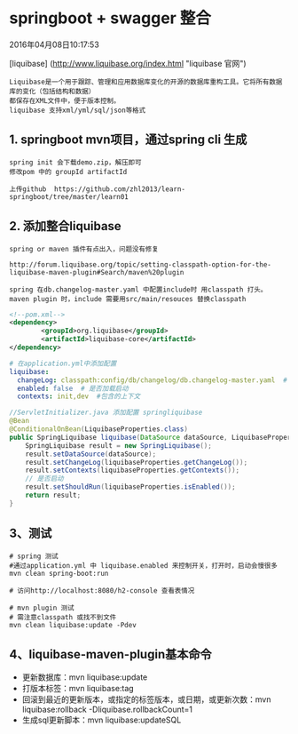 # springboot + swagger 整合
2016年04月08日10:17:53

[liquibase] (http://www.liquibase.org/index.html "liquibase 官网")
	
	Liquibase是一个用于跟踪、管理和应用数据库变化的开源的数据库重构工具。它将所有数据库的变化（包括结构和数据）
	都保存在XML文件中，便于版本控制。
	liquibase 支持xml/yml/sql/json等格式

## 1. springboot mvn项目，通过spring cli 生成
	spring init 会下载demo.zip，解压即可
	修改pom 中的 groupId artifactId

	上传github  https://github.com/zhl2013/learn-springboot/tree/master/learn01

## 2. 添加整合liquibase

	spring or maven 插件有点出入，问题没有修复
	
	http://forum.liquibase.org/topic/setting-classpath-option-for-the-liquibase-maven-plugin#Search/maven%20plugin
	
	spring 在db.changelog-master.yaml 中配置include时 用classpath 打头。
	maven plugin 时，include 需要用src/main/resouces 替换classpath
	
``` xml
<!--pom.xml-->
<dependency>
		<groupId>org.liquibase</groupId>
		<artifactId>liquibase-core</artifactId>
</dependency>
```	

	
```yml
# 在application.yml中添加配置
liquibase: 
  changeLog: classpath:config/db/changelog/db.changelog-master.yaml  # changelog主配置文件
  enabled: false  # 是否加载启动
  contexts: init,dev  #包含的上下文
```	

	
```java
//ServletInitializer.java 添加配置 springliquibase
@Bean
@ConditionalOnBean(LiquibaseProperties.class)
public SpringLiquibase liquibase(DataSource dataSource, LiquibaseProperties liquibaseProperties) {
	SpringLiquibase result = new SpringLiquibase();
	result.setDataSource(dataSource);
	result.setChangeLog(liquibaseProperties.getChangeLog());
	result.setContexts(liquibaseProperties.getContexts());
	// 是否启动
	result.setShouldRun(liquibaseProperties.isEnabled());
	return result;
}
```

## 3、测试
```shell
# spring 测试
#通过application.yml 中 liquibase.enabled 来控制开关，打开时，启动会慢很多
mvn clean spring-boot:run

# 访问http://localhost:8080/h2-console 查看表情况
```

```shell
# mvn plugin 测试
# 需注意classpath 或找不到文件
mvn clean liquibase:update -Pdev 
```

## 4、liquibase-maven-plugin基本命令

- 更新数据库：mvn liquibase:update
- 打版本标签：mvn liquibase:tag
- 回滚到最近的更新版本，或指定的标签版本，或日期，或更新次数：mvn liquibase:rollback -Dliquibase.rollbackCount=1
- 生成sql更新脚本：mvn liquibase:updateSQL

